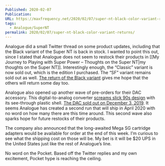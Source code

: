 ```yaml
---
Published: 2020-02-07
Publication: 
URL: https://maxfrequency.net/2020/02/07/super-nt-black-color-variant-returns/
tags:
  - Analogue/SuperNT
permalink: 2020/02/07/super-nt-black-color-variant-returns/
---
```

Analogue did a small Twitter thread on some product updates, including that the Black variant of the Super NT is back in stock. I wanted to point this out, since I stated that Analogue does not seem to restock their products in [[My Journey to Playing with Super Power – Thoughts on the Super NT|my thoughts on the Super NT]]. Interestingly enough, the “Classic” variant is now sold out, which is the edition I purchased. The “SF” variant remains sold out as well. [The return of the Black variant](https://www.analogue.co/store/) gives me hope that the others will return some day too.

Analogue also opened up another wave of pre-orders for their DAC accessory. This digital-to-analog converter [screams slick 90s design](https://twitter.com/analogue/status/1172525752119521282?s=20) with its see-through plastic shell. [The DAC sold out on December 3, 2019](https://twitter.com/analogue/status/1202041448180436992?s=20). It seems Analogue has created a second run that will ship in April 2020 with no word on how many there are this time around. This second wave also sparks hope for future restocks of their products.

The company also announced that the long-awaited Mega SG cartridge adapters would be available for order at the end of this week. I’m curious to see what the shipping cost on those will be. My bet is it will be $20 UPS in the United States just like the rest of Analogue’s line.

No word on the Pocket. Based off the Twitter replies and my own excitement, Pocket hype is reaching the ceiling.